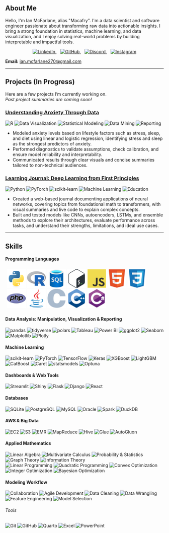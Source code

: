 ## About Me

Hello, I'm Ian McFarlane, alias "Macafry". I'm a data scientist and software engineer passionate about transforming raw data into actionable insights. I bring a strong foundation in statistics, machine learning, and data visualization, and I enjoy solving real-world problems by building interpretable and impactful tools.


<div style="text-align: center;">
  <a href="https://linkedin.com/in/ian-mc-farlane" target="_blank">
    <img src="https://cdn.jsdelivr.net/gh/devicons/devicon/icons/linkedin/linkedin-original.svg" alt="LinkedIn" width="40" />
  </a>&nbsp;&nbsp;
  <a href="https://github.com/Macafry" target="_blank">
    <img src="https://cdn.jsdelivr.net/gh/devicons/devicon/icons/github/github-original.svg" alt="GitHub" width="40" />
  </a>&nbsp;&nbsp;
  <a href="https://discord.com/users/331096744547057664"  target="_blank">
    <img src="https://logodownload.org/wp-content/uploads/2017/11/discord-logo-0.png" width="40" alt="Discord"/>
  </a>&nbsp;&nbsp;
  <a href="https://www.instagram.com/ian.macafry/" target="_blank">
    <img src="https://upload.wikimedia.org/wikipedia/commons/a/a5/Instagram_icon.png" alt="Instagram" width="40" />
  </a>
</div>

**Email:** [ian.mcfarlane270@gmail.com](mailto:ian.mcfarlane270@gmail.com) 

---

## Projects (In Progress)

Here are a few projects I’m currently working on.  
*Past project summaries are coming soon!*

### [Understanding Anxiety Through Data](https://macafry.github.io/Mental-Health-Analysis/) 
![R](https://img.shields.io/badge/R-276DC3?style=flat-square&logo=r) ![Data Visualization](https://img.shields.io/badge/Data_Visualization-blue?style=flat-square) ![Statistical Modeling](https://img.shields.io/badge/Statistical_Modeling-orange?style=flat-square) ![Data Mining](https://img.shields.io/badge/Data_Mining-9c27b0?style=flat-square) ![Reporting](https://img.shields.io/badge/Reporting_Insights-4caf50?style=flat-square)

- Modeled anxiety levels based on lifestyle factors such as stress, sleep, and diet using linear and logistic regression, identifying stress and sleep as the strongest predictors of anxiety. 
- Performed diagnostics to validate assumptions, check calibration, and ensure model reliability and interpretability.
- Communicated results through clear visuals and concise summaries tailored to non-technical audiences.


### [Learning Journal: Deep Learning from First Principles](https://macafry.github.io/Neural-Networks-Journal/) 

![Python](https://img.shields.io/badge/Python-3776AB?style=flat-square&logo=python&logoColor=white) ![PyTorch](https://img.shields.io/badge/PyTorch-EE4C2C?style=flat-square&logo=pytorch&logoColor=white) ![scikit-learn](https://img.shields.io/badge/scikit--learn-F7931E?style=flat-square&logo=scikit-learn&logoColor=white) ![Machine Learning](https://img.shields.io/badge/Machine_Learning-FF6600?style=flat-square) ![Education](https://img.shields.io/badge/Education-607d8b?style=flat-square)

- Created a web-based journal documenting applications of neural networks, covering topics from foundational math to transformers, with visual summaries and live code to explain complex concepts.
- Built and tested models like CNNs, autoencoders, LSTMs, and ensemble methods to explore their architectures, evaluate performance across tasks, and understand their strengths, limitations, and ideal use cases.

---

## Skills

#### Programming Languages  

<div style="display: inline-block; margin: 5px;">
  <img src="https://raw.githubusercontent.com/devicons/devicon/master/icons/python/python-original.svg" alt="Python" width="60" />
  <img src="https://raw.githubusercontent.com/devicons/devicon/master/icons/r/r-original.svg" alt="R" width="60" />
  <img src="https://raw.githubusercontent.com/devicons/devicon/master/icons/azuresqldatabase/azuresqldatabase-original.svg" alt="SQL" width="60" />
  <img src="https://raw.githubusercontent.com/devicons/devicon/master/icons/bash/bash-original.svg" alt="Bash" width="60" />
  <img src="https://raw.githubusercontent.com/devicons/devicon/master/icons/javascript/javascript-original.svg" alt="JavaScript" width="60" />
  <img src="https://raw.githubusercontent.com/devicons/devicon/master/icons/html5/html5-original.svg" alt="HTML" width="60" />
  <img src="https://raw.githubusercontent.com/devicons/devicon/master/icons/css3/css3-original.svg" alt="CSS" width="60" />
  <img src="https://raw.githubusercontent.com/devicons/devicon/master/icons/php/php-original.svg" alt="PHP" width="60" />
  <img src="https://raw.githubusercontent.com/devicons/devicon/master/icons/java/java-original.svg" alt="Java" width="60" />
  <img src="https://raw.githubusercontent.com/devicons/devicon/master/icons/c/c-original.svg" alt="C" width="60" />
  <img src="https://raw.githubusercontent.com/devicons/devicon/master/icons/cplusplus/cplusplus-original.svg" alt="C++" width="60" />
  <img src="https://raw.githubusercontent.com/devicons/devicon/master/icons/csharp/csharp-original.svg" alt="C#" width="60" />
</div>

#### Data Analysis: Manipulation, Visualization & Reporting  

![pandas](https://img.shields.io/badge/pandas-150458?style=flat-square&logo=pandas&logoColor=white) ![tidyverse](https://img.shields.io/badge/tidyverse-999999?style=flat-square)  ![polars](https://img.shields.io/badge/polars-333333?style=flat-square)   ![Tableau](https://img.shields.io/badge/Tableau-E97627?style=flat-square&logo=tableau&logoColor=white)   ![Power BI](https://img.shields.io/badge/Power_BI-F2C811?style=flat-square&logo=powerbi&logoColor=black)   ![ggplot2](https://img.shields.io/badge/ggplot2-2466b1?style=flat-square)   ![Seaborn](https://img.shields.io/badge/Seaborn-7db3bc?style=flat-square)   ![Matplotlib](https://img.shields.io/badge/Matplotlib-11557c?style=flat-square)   ![Plotly](https://img.shields.io/badge/Plotly-3f4f75?style=flat-square)   


#### Machine Learning 

 ![scikit-learn](https://img.shields.io/badge/scikit_learn-F7931E?style=flat-square&logo=scikit-learn&logoColor=white)  ![PyTorch](https://img.shields.io/badge/PyTorch-EE4C2C?style=flat-square&logo=pytorch&logoColor=white)   ![TensorFlow](https://img.shields.io/badge/TensorFlow-FF6F00?style=flat-square&logo=tensorflow&logoColor=white)   ![Keras](https://img.shields.io/badge/Keras-D00000?style=flat-square&logo=keras&logoColor=white)   ![XGBoost](https://img.shields.io/badge/XGBoost-FF6600?style=flat-square)  ![LightGBM](https://img.shields.io/badge/LightGBM-FF6600?style=flat-square) ![CatBoost](https://img.shields.io/badge/CatBoost-FF6600?style=flat-square)  ![Caret](https://img.shields.io/badge/Caret-FFA726?style=flat-square)  ![statsmodels](https://img.shields.io/badge/statsmodels-FFA726?style=flat-square)   ![Optuna](https://img.shields.io/badge/Optuna-EE9B00?style=flat-square&logo=optuna&logoColor=white)   

#### Dashboards & Web Tools  

 ![Streamlit](https://img.shields.io/badge/Streamlit-FF4B4B?style=flat-square&logo=streamlit&logoColor=white)   ![Shiny](https://img.shields.io/badge/Shiny-AB47BC?style=flat-square)   ![Flask](https://img.shields.io/badge/Flask-000000?style=flat-square&logo=flask&logoColor=white)   ![Django](https://img.shields.io/badge/Django-092E20?style=flat-square&logo=django&logoColor=white)   ![React](https://img.shields.io/badge/React-61DAFB?style=flat-square&logo=react&logoColor=black)   


#### Databases  

 ![SQLite](https://img.shields.io/badge/SQLite-003B57?style=flat-square&logo=sqlite&logoColor=white)   ![PostgreSQL](https://img.shields.io/badge/PostgreSQL-336791?style=flat-square&logo=postgresql&logoColor=white)   ![MySQL](https://img.shields.io/badge/MySQL-4479A1?style=flat-square&logo=mysql&logoColor=white)   ![Oracle](https://img.shields.io/badge/Oracle-F80000?style=flat-square&logo=oracle&logoColor=white)   ![Spark](https://img.shields.io/badge/Spark-E25A1C?style=flat-square&logo=apachespark&logoColor=white)   ![DuckDB](https://img.shields.io/badge/DuckDB-4DB6AC?style=flat-square)   

#### AWS & Big Data  

 ![EC2](https://img.shields.io/badge/EC2-78909C?style=flat-square)   ![S3](https://img.shields.io/badge/S3-78909C?style=flat-square)   ![EMR](https://img.shields.io/badge/EMR-78909C?style=flat-square)   ![MapReduce](https://img.shields.io/badge/MapReduce-78909C?style=flat-square)   ![Hive](https://img.shields.io/badge/Hive-78909C?style=flat-square)   ![Glue](https://img.shields.io/badge/Glue-78909C?style=flat-square)   ![AutoGluon](https://img.shields.io/badge/AutoGluon-78909C?style=flat-square)   

#### Applied Mathematics

 ![Linear Algebra](https://img.shields.io/badge/Linear_Algebra-4B0082?style=flat-square&labelColor=4B0082&color=white)   ![Multivariate Calculus](https://img.shields.io/badge/Multivariate_Calculus-800000?style=flat-square&labelColor=800000&color=white)   ![Probability & Statistics](https://img.shields.io/badge/Multivariate_Probability_&_Statistics-2F4F4F?style=flat-square&labelColor=2F4F4F&color=white)   ![Graph Theory](https://img.shields.io/badge/Graph_Theory-556B2F?style=flat-square&labelColor=556B2F&color=white)   ![Information Theory](https://img.shields.io/badge/Information_Theory-6A5ACD?style=flat-square&labelColor=6A5ACD&color=white)   <br>  ![Linear Programming](https://img.shields.io/badge/Linear_Programming-2E8B57?style=flat-square&labelColor=2E8B57&color=white)   ![Quadratic Programming](https://img.shields.io/badge/Quadratic_Programming-4682B4?style=flat-square&labelColor=4682B4&color=white)   ![Convex Optimization](https://img.shields.io/badge/Convex_Optimization-8B0000?style=flat-square&labelColor=8B0000&color=white)   ![Integer Optimization](https://img.shields.io/badge/Integer_Optimization-DAA520?style=flat-square&labelColor=DAA520&color=white)   ![Bayesian Optimization](https://img.shields.io/badge/Bayesian_Optimization-4B0082?style=flat-square&labelColor=4B0082&color=white)   

####  Modeling Workflow 

 ![Collaboration](https://img.shields.io/badge/Collaboration-90A4AE?style=flat-square)   ![Agile Development](https://img.shields.io/badge/Agile_Development-90A4AE?style=flat-square)   ![Data Cleaning](https://img.shields.io/badge/Data_Cleaning-90A4AE?style=flat-square)   ![Data Wrangling](https://img.shields.io/badge/Data_Wrangling-90A4AE?style=flat-square)   ![Feature Engineering](https://img.shields.io/badge/Feature_Engineering-90A4AE?style=flat-square)   ![Model Selection](https://img.shields.io/badge/Model_Selection-90A4AE?style=flat-square)  

###### Tools

 ![Git](https://img.shields.io/badge/Git-F05032?style=flat-square&logo=git&logoColor=white)   ![GitHub](https://img.shields.io/badge/GitHub-181717?style=flat-square&logo=github&logoColor=white)   ![Quarto](https://img.shields.io/badge/Quarto-78aedd?style=flat-square)   ![Excel](https://img.shields.io/badge/Excel-217346?style=flat-square&logo=microsoftexcel&logoColor=white)   ![PowerPoint](https://img.shields.io/badge/PowerPoint-c5431f?style=flat-square)   




